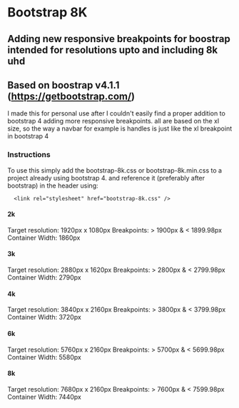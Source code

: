 # Bootstrap 8K

## Adding new responsive breakpoints for boostrap intended for resolutions upto and including 8k uhd
## Based on boostrap v4.1.1 (https://getbootstrap.com/)

I made this for personal use after I couldn't easily find a proper addition to bootstrap 4 adding more responsive breakpoints. 
all are based on the xl size, so the way a navbar for example is handles is just like the xl breakpoint in bootstrap 4

### Instructions

To use this simply add the bootstrap-8k.css or bootstrap-8k.min.css to a project already using bootstrap 4.
and reference it (preferably after bootstrap) in the header using: 
``` 
  <link rel="stylesheet" href="bootstrap-8k.css" />
```

#### 2k
Target resolution: 1920px x 1080px
Breakpoints: > 1900px & < 1899.98px
Container Width: 1860px

#### 3k
Target resolution: 2880px x 1620px
Breakpoints: > 2800px & < 2799.98px
Container Width: 2790px

#### 4k
Target resolution: 3840px x 2160px
Breakpoints: > 3800px & < 3799.98px
Container Width: 3720px

#### 6k
Target resolution: 5760px x 2160px
Breakpoints: > 5700px & < 5699.98px
Container Width: 5580px

#### 8k
Target resolution: 7680px x 2160px
Breakpoints: > 7600px & < 7599.98px
Container Width: 7440px